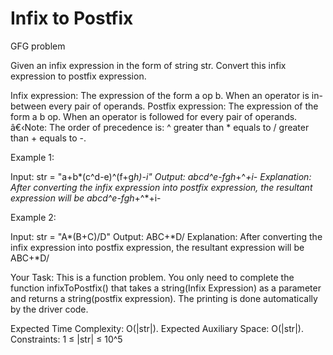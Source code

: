 # Infix to Postfix
GFG problem

Given an infix expression in the form of string str. Convert this infix expression to postfix expression.

Infix expression: The expression of the form a op b. When an operator is in-between every pair of operands.
Postfix expression: The expression of the form a b op. When an operator is followed for every pair of operands.
â€‹Note: The order of precedence is: ^ greater than * equals to / greater than + equals to -. 

Example 1:

Input: str = "a+b*(c^d-e)^(f+g*h)-i"
Output: abcd^e-fgh*+^*+i-
Explanation:
After converting the infix expression 
into postfix expression, the resultant 
expression will be abcd^e-fgh*+^*+i-

Example 2:

Input: str = "A*(B+C)/D"
Output: ABC+*D/
Explanation:
After converting the infix expression 
into postfix expression, the resultant 
expression will be ABC+*D/

Your Task:
This is a function problem. You only need to complete the function infixToPostfix() that takes a string(Infix Expression) as a parameter and returns a string(postfix expression). The printing is done automatically by the driver code.


Expected Time Complexity: O(|str|).
Expected Auxiliary Space: O(|str|).
Constraints:
1 ≤ |str| ≤ 10^5